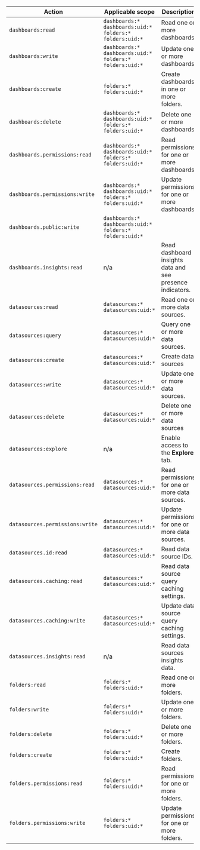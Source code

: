 | Action                          | Applicable scope                                                       | Description                                               |
| ------------------------------- | ---------------------------------------------------------------------- | --------------------------------------------------------- |
| `dashboards:read`               | `dashboards:*`<br>`dashboards:uid:*`<br>`folders:*`<br>`folders:uid:*` | Read one or more dashboards.                              |
| `dashboards:write`              | `dashboards:*`<br>`dashboards:uid:*`<br>`folders:*`<br>`folders:uid:*` | Update one or more dashboards                             |
| `dashboards:create`             | `folders:*`<br>`folders:uid:*`                                         | Create dashboards in one or more folders.                 |
| `dashboards:delete`             | `dashboards:*`<br>`dashboards:uid:*`<br>`folders:*`<br>`folders:uid:*` | Delete one or more dashboards.                            |
| `dashboards.permissions:read`   | `dashboards:*`<br>`dashboards:uid:*`<br>`folders:*`<br>`folders:uid:*` | Read permissions for one or more dashboards.              |
| `dashboards.permissions:write`  | `dashboards:*`<br>`dashboards:uid:*`<br>`folders:*`<br>`folders:uid:*` | Update permissions for one or more dashboards.            |
| `dashboards.public:write`       | `dashboards:*`<br>`dashboards:uid:*`<br>`folders:*`<br>`folders:uid:*` |                                                           |
| `dashboards.insights:read`      | n/a                                                                    | Read dashboard insights data and see presence indicators. |
| `datasources:read`              | `datasources:*`<br>`datasources:uid:*`                                 | Read one or more data sources.                            |
| `datasources:query`             | `datasources:*`<br>`datasources:uid:*`                                 | Query one or more data sources.                           |
| `datasources:create`            | `datasources:*`<br>`datasources:uid:*`                                 | Create data sources                                       |
| `datasources:write`             | `datasources:*`<br>`datasources:uid:*`                                 | Update one or more data sources.                          |
| `datasources:delete`            | `datasources:*`<br>`datasources:uid:*`                                 | Delete one or more data sources                           |
| `datasources:explore`           | n/a                                                                    | Enable access to the **Explore** tab.                     |
| `datasources.permissions:read`  | `datasources:*`<br>`datasources:uid:*`                                 | Read permissions for one or more data sources.            |
| `datasources.permissions:write` | `datasources:*`<br>`datasources:uid:*`                                 | Update permissions for one or more data sources.          |
| `datasources.id:read`           | `datasources:*`<br>`datasources:uid:*`                                 | Read data source IDs.                                     |
| `datasources.caching:read`      | `datasources:*`<br>`datasources:uid:*`                                 | Read data source query caching settings.                  |
| `datasources.caching:write`     | `datasources:*`<br>`datasources:uid:*`                                 | Update data source query caching settings.                |
| `datasources.insights:read`     | n/a                                                                    | Read data sources insights data.                          |
| `folders:read`                  | `folders:*`<br>`folders:uid:*`                                         | Read one or more folders.                                 |
| `folders:write`                 | `folders:*`<br>`folders:uid:*`                                         | Update one or more folders.                               |
| `folders:delete`                | `folders:*`<br>`folders:uid:*`                                         | Delete one or more folders.                               |
| `folders:create`                | `folders:*`<br>`folders:uid:*`                                         | Create folders.                                           |
| `folders.permissions:read`      | `folders:*`<br>`folders:uid:*`                                         | Read permissions for one or more folders.                 |
| `folders.permissions:write`     | `folders:*`<br>`folders:uid:*`                                         | Update permissions for one or more folders.               |
